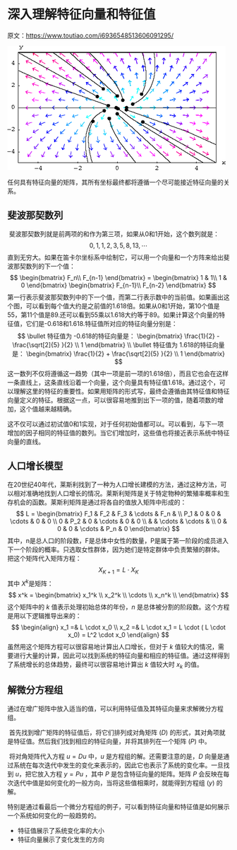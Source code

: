 # 深入理解特征向量和特征值

原文：https://www.toutiao.com/i6936548513606091295/



![1](./images/CharacteristicVector/1.gif)

​        任何具有特征向量的矩阵，其所有坐标最终都将遵循一个尽可能接近特征向量的关系。

## 斐波那契数列

​        斐波那契数列就是前两项的和作为第三项，如果从0和1开始，这个数列就是：
$$
0, 1, 1, 2, 3, 5, 8, 13, \cdots
$$
直到无穷大。如果在笛卡尔坐标系中绘制它，可以用一个向量和一个方阵来给出斐波那契数列的下一个值：
$$
\begin{bmatrix}
 F_n\\
 F_{n-1}
\end{bmatrix}
 = \begin{bmatrix}
  1 & 1\\
  1 & 0
\end{bmatrix} 
\begin{bmatrix}
  F_{n-1}\\
  F_{n-2}
\end{bmatrix}  
$$
第一行表示斐波那契数列中的下一个值，而第二行表示数中的当前值。如果画出这个图，可以看到每个值大约是之前值的1.618倍。如果从0和1开始，第10个值是55，第11个值是89.还可以看到55乘以1.618大约等于89。如果计算这个向量的特征值，它们是-0.618和1.618.特征值所对应的特征向量分别是：
$$
\bullet  特征值为 -0.618的特征向量是：
\begin{bmatrix}
 \frac{1}{2} - \frac{\sqrt[2]{5} }{2} \\
 1
\end{bmatrix}
\\
\bullet  特征值为 1.618的特征向量是：
\begin{bmatrix}
 \frac{1}{2} + \frac{\sqrt[2]{5} }{2} \\
 1
\end{bmatrix}
$$
​        这一数列不仅将遵循这一趋势（其中一项是前一项的1.618倍），而且它也会在这样一条直线上，这条直线沿着一个向量，这个向量具有特征值1.618。通过这个，可以理解这里的特征的重要性。如果用矩阵的形式写，最终会遵循由其特征值和特征向量定义的特征。根据这一点，可以很容易地推到出下一项的值，随着项数的增加，这个值越来越精确。

​        这不仅可以通过初试值0和1实现，对于任何初始值都可以。可以看到，与下一项增加的因子相同的特征值的数列。当它们增加时，这些值也将接近表示系统中特征向量的直线。

## 人口增长模型

​        在20世纪40年代，莱斯利找到了一种为人口增长建模的方法，通过这种方法，可以相对准确地找到人口增长的情况。莱斯利矩阵是关于特定物种的繁殖率概率和生存机会的函数。莱斯利矩阵是通过将各自的值放入矩阵中形成的：
$$
L = \begin{bmatrix}
F_1 & F_2 & F_3 & \cdots & F_n & \\
P_1 & 0 & 0 & \cdots & 0 & 0 \\
0 & P_2 & 0 & \cdots & 0 & 0 \\
& & \cdots & \cdots & \\
0 & 0 & 0 & \cdots & P_n & 0
\end{bmatrix}
$$
其中，n是总人口的阶段数，F是总体中女性的数量，P是属于第一阶段的成员进入下一个阶段的概率。只选取女性群体，因为她们是特定群体中负责繁殖的群体。 把这个矩阵代入矩阵方程：
$$
X_{K + 1} = L \cdot X_K
$$
其中 $X^k$是矩阵：
$$
x^k = \begin{bmatrix}
x_1^k \\
x_2^k \\
\cdots \\
x_n^k \\
\end{bmatrix}
$$
这个矩阵中的 $k$ 值表示处理初始总体的年份，$n$ 是总体被分割的阶段数。这个方程是用以下逻辑推导出来的：
$$
\begin{align}
x_1 =& L \cdot x_0 \\
x_2 =& L \cdot x_1 = L \cdot ( L \cdot x_0) = L^2 \cdot x_0
\end{align}
$$
虽然用这个矩阵方程可以很容易地计算出人口增长，但对于 $k$ 值较大的情况，需要进行大量的计算，因此可以找到系统的特征向量和相应的特征值。通过这样得到了系统增长的总体趋势，最终可以很容易地计算出 $k$ 值较大时 $x_k$ 的值。

## 解微分方程组

​        通过在增广矩阵中放入适当的值，可以利用特征值及其特征向量来求解微分方程组。

​        首先找到增广矩阵的特征值后，将它们排列成对角矩阵 $(D)$ 的形式，其对角项就是特征值。然后我们找到相应的特征向量，并将其排列在一个矩阵 $(P)$ 中。

​        将对角矩阵代入方程 $u = Du$ 中，$u$ 是方程组的解。还需要注意的是，$D$ 向量是通过系统在每次迭代中发生的变化来表示的，因此它也表示了系统的变化率。一旦找到 $u$，把它放入方程 $y = Pu$ ，其中 $P$ 是包含特征向量的矩阵。矩阵 $P$ 会反映在每次迭代中值是如何变化的一般方向，当将这些值相乘时，就能得到方程组 $(y)$ 的解。

​        特别是通过看最后一个微分方程组的例子，可以看到特征向量和特征值是如何展示一个系统如何变化的一般趋势的。 

* 特征值展示了系统变化率的大小
* 特征向量展示了变化发生的方向